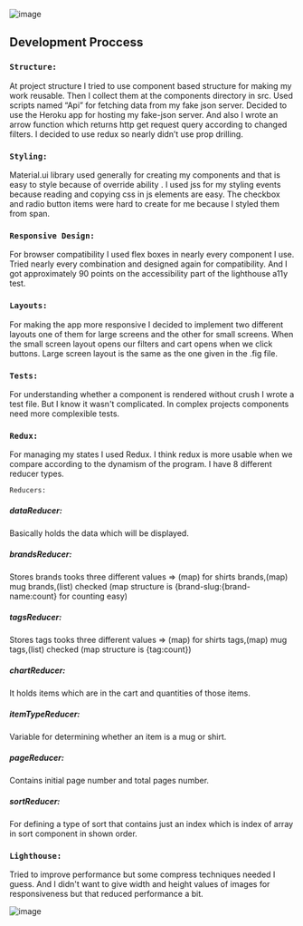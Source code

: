 ![image](https://user-images.githubusercontent.com/48286710/145711004-3db2f1e7-c27a-436b-b429-a4983d5eaac5.png)

## Development Proccess

### `Structure: `
At project structure I tried to use component based structure for making my work reusable. Then I collect them at the components directory in src. Used scripts named “Api” for fetching data from my fake json server. Decided to use the Heroku app for hosting my fake-json server.  And also I wrote an arrow function which returns http get request query according to changed filters. I decided to use redux so nearly didn’t use prop drilling.


### `Styling: `
Material.ui library used generally for creating my components and that is easy to style because of override ability .
I used jss for my styling events because reading and copying css in js elements are easy. 
The checkbox and radio button items were hard to create for me because I styled them from span.
### `Responsive Design: `
For browser compatibility I used flex boxes in nearly every component I use. Tried nearly every combination and designed again for compatibility. And I got approximately 90 points on the accessibility part of the lighthouse a11y test.
### `Layouts: `
For making the app more responsive I decided to implement two different layouts one of them for large screens and the other for small screens. When the small screen layout opens our filters and cart opens when we click buttons. Large screen layout is the same as the one given in the .fig file.
### `Tests: `
For understanding whether a component is rendered without crush I wrote a test file. But I know it wasn't complicated. In complex projects components need more complexible tests.
### `Redux: `
For managing my states I used Redux. I think redux is more usable when we 
compare according to the dynamism of the program. I have 8 different reducer types.

`Reducers: `
##### dataReducer:
Basically holds the data which will be displayed.
##### brandsReducer:
Stores brands tooks three different values => (map) for shirts brands,(map) mug brands,(list) checked (map structure is {brand-slug:{brand-name:count} for counting easy)
##### tagsReducer:
Stores tags tooks three different values => (map) for shirts tags,(map) mug tags,(list) checked (map structure is {tag:count})
##### chartReducer:
It holds items which are in the cart and quantities of those items.
##### itemTypeReducer:
Variable for determining whether an item is a mug or shirt.
##### pageReducer:
Contains initial page number and total pages number.
##### sortReducer:
For defining a type of sort that contains just an index which is index of array in sort component in shown order.
### `Lighthouse:`
Tried to improve performance but some compress techniques needed I guess. And I didn't want to give width and height values of images for responsiveness but that reduced performance a bit.

![image](https://user-images.githubusercontent.com/48286710/145710863-fe2c37f8-a24f-44ed-aa8a-fceb59ca25d5.png)
